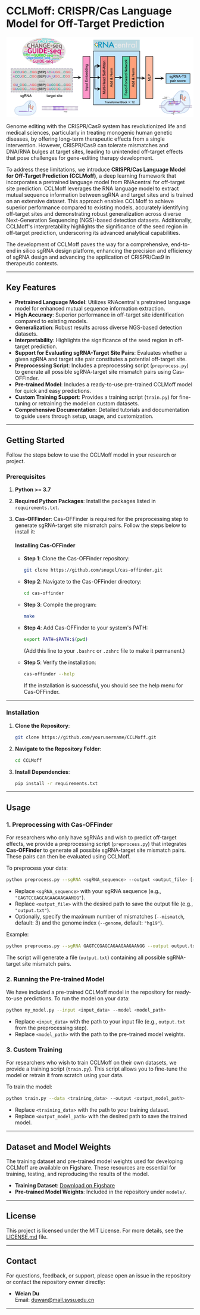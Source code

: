 # CCLMoff: CRISPR/Cas Language Model for Off-Target Prediction

![Workflow](workflow.jpg)

Genome editing with the CRISPR/Cas9 system has revolutionized life and medical sciences, particularly in treating monogenic human genetic diseases, by offering long-term therapeutic effects from a single intervention. However, CRISPR/Cas9 can tolerate mismatches and DNA/RNA bulges at target sites, leading to unintended off-target effects that pose challenges for gene-editing therapy development.

To address these limitations, we introduce **CRISPR/Cas Language Model for Off-Target Prediction (CCLMoff)**, a deep learning framework that incorporates a pretrained language model from RNAcentral for off-target site prediction. CCLMoff leverages the RNA language model to extract mutual sequence information between sgRNA and target sites and is trained on an extensive dataset. This approach enables CCLMoff to achieve superior performance compared to existing models, accurately identifying off-target sites and demonstrating robust generalization across diverse Next-Generation Sequencing (NGS)-based detection datasets. Additionally, CCLMoff's interpretability highlights the significance of the seed region in off-target prediction, underscoring its advanced analytical capabilities.

The development of CCLMoff paves the way for a comprehensive, end-to-end in silico sgRNA design platform, enhancing the precision and efficiency of sgRNA design and advancing the application of CRISPR/Cas9 in therapeutic contexts.

---

## Key Features
- **Pretrained Language Model**: Utilizes RNAcentral's pretrained language model for enhanced mutual sequence information extraction.
- **High Accuracy**: Superior performance in off-target site identification compared to existing models.
- **Generalization**: Robust results across diverse NGS-based detection datasets.
- **Interpretability**: Highlights the significance of the seed region in off-target prediction.
- **Support for Evaluating sgRNA-Target Site Pairs**: Evaluates whether a given sgRNA and target site pair constitutes a potential off-target site.
- **Preprocessing Script**: Includes a preprocessing script (`preprocess.py`) to generate all possible sgRNA-target site mismatch pairs using Cas-OFFinder.
- **Pre-trained Model**: Includes a ready-to-use pre-trained CCLMoff model for quick and easy predictions.
- **Custom Training Support**: Provides a training script (`train.py`) for fine-tuning or retraining the model on custom datasets.
- **Comprehensive Documentation**: Detailed tutorials and documentation to guide users through setup, usage, and customization.

---

## Getting Started

Follow the steps below to use the CCLMoff model in your research or project.

### Prerequisites
1. **Python >= 3.7**
2. **Required Python Packages**: Install the packages listed in `requirements.txt`.
3. **Cas-OFFinder**: Cas-OFFinder is required for the preprocessing step to generate sgRNA-target site mismatch pairs. Follow the steps below to install it:

   #### Installing Cas-OFFinder
   - **Step 1**: Clone the Cas-OFFinder repository:
     ```bash
     git clone https://github.com/snugel/cas-offinder.git
     ```
   - **Step 2**: Navigate to the Cas-OFFinder directory:
     ```bash
     cd cas-offinder
     ```
   - **Step 3**: Compile the program:
     ```bash
     make
     ```
   - **Step 4**: Add Cas-OFFinder to your system's PATH:
     ```bash
     export PATH=$PATH:$(pwd)
     ```
     (Add this line to your `.bashrc` or `.zshrc` file to make it permanent.)

   - **Step 5**: Verify the installation:
     ```bash
     cas-offinder --help
     ```
     If the installation is successful, you should see the help menu for Cas-OFFinder.

---

### Installation

1. **Clone the Repository**:
   ```bash
   git clone https://github.com/yourusername/CCLMoff.git
   ```

2. **Navigate to the Repository Folder**:
   ```bash
   cd CCLMoff
   ```

3. **Install Dependencies**:
   ```bash
   pip install -r requirements.txt
   ```

---

## Usage

### 1. **Preprocessing with Cas-OFFinder**
For researchers who only have sgRNAs and wish to predict off-target effects, we provide a preprocessing script (`preprocess.py`) that integrates **Cas-OFFinder** to generate all possible sgRNA-target site mismatch pairs. These pairs can then be evaluated using CCLMoff.

To preprocess your data:
```bash
python preprocess.py --sgRNA <sgRNA_sequence> --output <output_file> [--mismatch <mismatch_limit>] [--genome <genome_index>]
```

- Replace `<sgRNA_sequence>` with your sgRNA sequence (e.g., `"GAGTCCGAGCAGAAGAAGAANGG"`).
- Replace `<output_file>` with the desired path to save the output file (e.g., `"output.txt"`).
- Optionally, specify the maximum number of mismatches (`--mismatch`, default: 3) and the genome index (`--genome`, default: `"hg19"`).

Example:
```bash
python preprocess.py --sgRNA GAGTCCGAGCAGAAGAAGAANGG --output output.txt --mismatch 3 --genome hg19
```

The script will generate a file (`output.txt`) containing all possible sgRNA-target site mismatch pairs.

### 2. **Running the Pre-trained Model**
We have included a pre-trained CCLMoff model in the repository for ready-to-use predictions. To run the model on your data:
```bash
python my_model.py --input <input_data> --model <model_path>
```
- Replace `<input_data>` with the path to your input file (e.g., `output.txt` from the preprocessing step).
- Replace `<model_path>` with the path to the pre-trained model weights.

### 3. **Custom Training**
For researchers who wish to train CCLMoff on their own datasets, we provide a training script (`train.py`). This script allows you to fine-tune the model or retrain it from scratch using your data.

To train the model:
```bash
python train.py --data <training_data> --output <output_model_path>
```
- Replace `<training_data>` with the path to your training dataset.
- Replace `<output_model_path>` with the desired path to save the trained model.

---

## Dataset and Model Weights

The training dataset and pre-trained model weights used for developing CCLMoff are available on Figshare. These resources are essential for training, testing, and reproducing the results of the model.

- **Training Dataset**: [Download on Figshare](https://doi.org/10.6084/m9.figshare.27080566.v1)
- **Pre-trained Model Weights**: Included in the repository under `models/`.

---

## License

This project is licensed under the MIT License. For more details, see the [LICENSE.md](LICENSE.md) file.

---

## Contact

For questions, feedback, or support, please open an issue in the repository or contact the repository owner directly:

- **Weian Du**  
  Email: [duwan@mail.sysu.edu.cn](mailto:duwan@mail.sysu.edu.cn)

---

